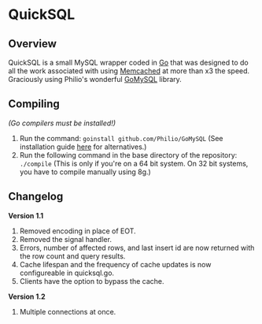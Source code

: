QuickSQL
========

Overview
--------

QuickSQL is a small MySQL wrapper coded in [Go](http://golang.org/ "GoLang Website") that 
was designed to do all the work associated with using [Memcached](http://memcached.org/ "Memcached website") 
at more than x3 the speed.  Graciously using Philio's wonderful 
[GoMySQL](https://github.com/Philio/GoMySQL "GitHub for GoMySQL") library.


Compiling
---------

*(Go compilers must be installed!)*

1. Run the command:  `goinstall github.com/Philio/GoMySQL`  (See installation guide 
[here](https://github.com/Philio/GoMySQL "GoMySQL") 
for alternatives.)
2. Run the following command in the base directory of the repository: `./compile` 
(This is only if you're on a 64 bit system.  On 32 bit systems, you have to compile 
manually using 8g.)


Changelog
---------


**Version 1.1**

1. Removed encoding in place of EOT.
2. Removed the signal handler.
3. Errors, number of affected rows, and last insert id are now returned with the row count and query results.
4. Cache lifespan and the frequency of cache updates is now configureable in quicksql.go.
5. Clients have the option to bypass the cache.


**Version 1.2**

1. Multiple connections at once.
